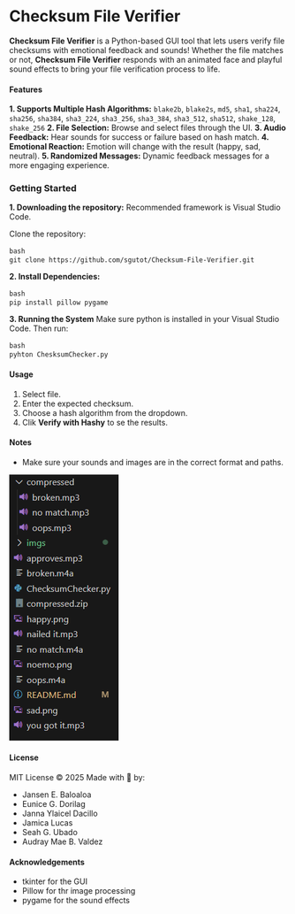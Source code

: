 # Checksum File Verifier
**Checksum File Verifier** is a Python-based GUI tool that lets users verify file checksums with emotional feedback and sounds! Whether the file matches or not, **Checksum File Verifier** responds with an animated face and playful sound effects to bring your file verification process to life.

#### Features 
**1. Supports Multiple Hash Algorithms:** `blake2b`, `blake2s`, `md5`, `sha1`, `sha224`, `sha256`, `sha384`, `sha3_224`, `sha3_256`, `sha3_384`, `sha3_512`, `sha512`, `shake_128`, `shake_256`
**2. File Selection:** Browse and select files through the UI.
**3. Audio Feedback:** Hear sounds for success or failure based on hash match.
**4. Emotional Reaction:** Emotion will change with the result (happy, sad, neutral).
**5. Randomized Messages:**   Dynamic feedback messages for a more engaging experience.

### Getting Started 
**1. Downloading the repository:**
Recommended framework is Visual Studio Code.

Clone the repository: 
```
bash 
git clone https://github.com/sgutot/Checksum-File-Verifier.git
```

**2. Install Dependencies:**
```
bash
pip install pillow pygame 
```

**3. Running the System**
Make sure python is installed in your Visual Studio Code. Then run:
```
bash
pyhton ChesksumChecker.py
```

#### Usage
1. Select file.
2. Enter the expected checksum.
3. Choose a hash algorithm from the dropdown.
4. Clik **Verify with Hashy** to se the results.

#### Notes
- Make sure your sounds and images are in the correct format and paths.

<img src="imgs/form.png" 
alt="image field">

#### License 
MIT License © 2025
Made with 💙 by:
-  Jansen E. Baloaloa
- Eunice G. Dorilag
- Janna Ylaicel Dacillo
- Jamica Lucas
-  Seah G. Ubado
- Audray Mae B. Valdez

#### Acknowledgements
- tkinter for the GUI
- Pillow for thr image processing
- pygame for the sound effects 


